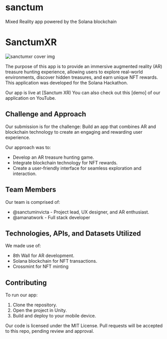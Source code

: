 # sanctum
Mixed Reality app powered by the Solana blockchain
# SanctumXR
![sanctumxr cover img](https://github.com/SanctumKing/SanctumXR-Colosseum-Submission/assets/129638774/c219b278-228d-4e38-a686-e20b08a88879)


The purpose of this app is to provide an immersive augmented reality (AR) treasure hunting experience, allowing users to explore real-world environments, discover hidden treasures, and earn unique NFT rewards. This application was developed for the Solana Hackathon.

Our app is live at [Sanctum XR) You can also check out this [demo] of our application on YouTube.

## Challenge and Approach

Our submission is for the challenge: Build an app that combines AR and blockchain technology to create an engaging and rewarding user experience.

Our approach was to:

- Develop an AR treasure hunting game.
- Integrate blockchain technology for NFT rewards.
- Create a user-friendly interface for seamless exploration and interaction.

## Team Members

Our team is comprised of:

- @sanctuminvicta - Project lead, UX designer, and AR enthusiast.
- @amanatwork - Full stack developer

## Technologies, APIs, and Datasets Utilized

We made use of:

- 8th Wall for AR development.
- Solana blockchain for NFT transactions.
- Crossmint for NFT minting

## Contributing

To run our app:

1. Clone the repository.
2. Open the project in Unity.
3. Build and deploy to your mobile device.

Our code is licensed under the MIT License. Pull requests will be accepted to this repo, pending review and approval.
